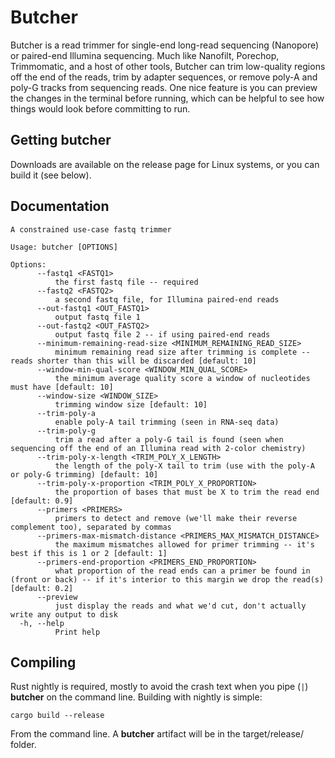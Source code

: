 # Butcher

Butcher is a read trimmer for single-end long-read sequencing (Nanopore) or paired-end Illumina sequencing. Much like Nanofilt, Porechop, Trimmomatic, 
and a host of other tools, Butcher can trim low-quality regions off the end of the reads, trim by adapter sequences, or remove poly-A and poly-G tracks
from sequencing reads. One nice feature is you can preview the changes in the terminal before running, which can be helpful to see how things would look
before committing to run. 

## Getting butcher

Downloads are available on the release page for Linux systems, or you can build it (see below).

## Documentation

```
A constrained use-case fastq trimmer

Usage: butcher [OPTIONS]

Options:
      --fastq1 <FASTQ1>
          the first fastq file -- required
      --fastq2 <FASTQ2>
          a second fastq file, for Illumina paired-end reads
      --out-fastq1 <OUT_FASTQ1>
          output fastq file 1
      --out-fastq2 <OUT_FASTQ2>
          output fastq file 2 -- if using paired-end reads
      --minimum-remaining-read-size <MINIMUM_REMAINING_READ_SIZE>
          minimum remaining read size after trimming is complete -- reads shorter than this will be discarded [default: 10]
      --window-min-qual-score <WINDOW_MIN_QUAL_SCORE>
          the minimum average quality score a window of nucleotides must have [default: 10]
      --window-size <WINDOW_SIZE>
          trimming window size [default: 10]
      --trim-poly-a
          enable poly-A tail trimming (seen in RNA-seq data)
      --trim-poly-g
          trim a read after a poly-G tail is found (seen when sequencing off the end of an Illumina read with 2-color chemistry)
      --trim-poly-x-length <TRIM_POLY_X_LENGTH>
          the length of the poly-X tail to trim (use with the poly-A or poly-G trimming) [default: 10]
      --trim-poly-x-proportion <TRIM_POLY_X_PROPORTION>
          the proportion of bases that must be X to trim the read end [default: 0.9]
      --primers <PRIMERS>
          primers to detect and remove (we'll make their reverse complement too), separated by commas
      --primers-max-mismatch-distance <PRIMERS_MAX_MISMATCH_DISTANCE>
          the maximum mismatches allowed for primer trimming -- it's best if this is 1 or 2 [default: 1]
      --primers-end-proportion <PRIMERS_END_PROPORTION>
          what proportion of the read ends can a primer be found in (front or back) -- if it's interior to this margin we drop the read(s) [default: 0.2]
      --preview
          just display the reads and what we'd cut, don't actually write any output to disk
  -h, --help
          Print help

```

## Compiling

Rust nightly is required, mostly to avoid the crash text when you pipe (```|```) __butcher__ on the command line. Building with nightly is simple:
```
cargo build --release
```
From the command line. A __butcher__ artifact will be in the target/release/ folder.

